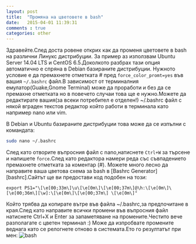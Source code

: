 ```yaml
---
layout: post
title:  "Промяна на цветовете в bash"
date:   2015-04-01 11:39:31
comments : true
categories: other
---
```


Здравейте.След доста ровене открих как да променя цветовете в bash на различни Линукс дистрибуции.
За пример аз използвам Ubuntu Server 14.04 LTS и CentOS 6.5.Доколкото разбрах тази опция автоматично е спряна в Debian базираните дистрибуции.
Нужното условие е да премахнете отметката # пред `force_color_promt=yes` във вашия `~/.bashrc` файл.В зависимост от терминалния емулатор(Guake,Gnome Terminal) може да проработи и без да се премахне отметката но в повечето случаи това ще е нужно.Можете да редактирате вашия(за всеки потребител е отделен!) ~/.bashrc файл с някой вграден текстов редактор който работи в терминала като например nano или vim.

В Debian и Ubuntu базираните дистрибуции това може да се изпълни с командата:

```bash
sudo nano ~/.bashrc
```

След като отворите въпросния файл с nano,натиснете `Ctrl+W` за търсене и напишете `force`.След като редактора намери реда със съвпадението премахнете отметката за коментар (#).
Можете много лесно да направите ваша цветова схема за bash в [Bashrc Generator][bashrc].Сайтът ще ви предостави код подобен на този:

`export PS1="\[\e[00;33m\]\u\[\e[0m\]\[\e[00;37m\]@\h:\[\e[0m\]\[\e[00;36m\][\w]:\[\e[0m\]\[\e[00;37m\] \[\e[0m\]"`

Който трябва да копирате вътре във файла ~/.bashrc,за предпочитане в края.След като направите всички промени във въпросния файл натиснете Ctrl+X и Enter за запаметяване на промените.Честито вече разполагате с цветен терминал :) Може да изпробвате промените веднага като се релогнете отново в системата.Ето го резултатът при мен:
![bash]

[bash]: https://github.com/etem/etem.github.io/images/bash.png